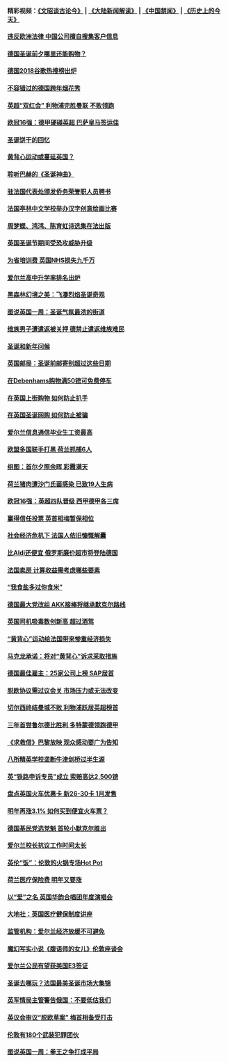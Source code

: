#### 精彩视频：[《文昭谈古论今》](https://github.com/gfw-breaker/wenzhao/blob/master/README.md?t=12190330) | [《大陆新闻解读》](https://github.com/gfw-breaker/ntdtv-comedy/blob/master/README.md?t=12190330) | [《中国禁闻》](https://github.com/gfw-breaker/ntdtv-news/blob/master/README.md?t=12190330) | [《历史上的今天》](https://github.com/gfw-breaker/today-in-history/blob/master/README.md?t=12190330) 

#### [违反欧洲法律 中国公司擅自搜集客户信息](../pages/nsc974/n10918199.md?t=12190330) 

#### [德国圣诞前夕哪里还能购物？](../pages/nsc974/n10918186.md?t=12190330) 

#### [德国2018谷歌热搜榜出炉](../pages/nsc974/n10918077.md?t=12190330) 

#### [不容错过的德国跨年烟花秀](../pages/nsc974/n10917989.md?t=12190330) 

#### [英超“双红会” 利物浦完胜曼联 不败领跑](../pages/nsc974/n10917557.md?t=12190330) 

#### [欧冠16强：德甲硬碰英超 巴萨皇马签运佳](../pages/nsc974/n10917207.md?t=12190330) 

#### [圣诞饼干的回忆](../pages/nsc974/n10916160.md?t=12190330) 

#### [黄背心运动或蔓延英国？](../pages/nsc974/n10915769.md?t=12190330) 

#### [聆听巴赫的《圣诞神曲》](../pages/nsc974/n10910868.md?t=12190330) 

#### [驻法国代表处颁发侨务荣誉职人员聘书](../pages/nsc974/n10912829.md?t=12190330) 

#### [法国亭林中文学校举办汉字创意绘画比赛](../pages/nsc974/n10912809.md?t=12190330) 

#### [周梦蝶、鸿鸿、陈育虹诗选集在法出版](../pages/nsc974/n10912778.md?t=12190330) 

#### [英国圣诞节期间受恐攻威胁升级](../pages/nsc974/n10911486.md?t=12190330) 

#### [为省培训费  英国NHS损失九千万](../pages/nsc974/n10911478.md?t=12190330) 

#### [爱尔兰高中升学率排名出炉](../pages/nsc974/n10910761.md?t=12190330) 

#### [黑森林幻境之美：飞瀑烈焰圣诞奇观](../pages/nsc974/n10909442.md?t=12190330) 

#### [图说英国一周：圣诞气氛最浓的街道](../pages/nsc974/n10909173.md?t=12190330) 

#### [维族男子遭遣返被关押 德禁止遣返维族难民](../pages/nsc974/n10908943.md?t=12190330) 

#### [圣诞和新年问候](../pages/nsc974/n10909160.md?t=12190330) 

#### [英国邮局：圣诞前邮寄别超过这些日期](../pages/nsc974/n10909151.md?t=12190330) 

#### [在Debenhams购物满50镑可免费停车](../pages/nsc974/n10909136.md?t=12190330) 

#### [在英国上街购物 如何防止扒手](../pages/nsc974/n10909106.md?t=12190330) 

#### [在英国圣诞网购 如何防止被骗](../pages/nsc974/n10909085.md?t=12190330) 

#### [爱尔兰信息通信毕业生工资最高](../pages/nsc974/n10908531.md?t=12190330) 

#### [欧盟多国联手打黑 荷兰抓捕6人](../pages/nsc974/n10908389.md?t=12190330) 

#### [组图：首尔夕照余晖 彩霞满天](../pages/nsc974/n10908293.md?t=12190330) 

#### [荷兰猪肉遭沙门氏菌感染 已致19人生病](../pages/nsc974/n10908299.md?t=12190330) 

#### [欧冠16强：英超四队晋级 西甲德甲各三席](../pages/nsc974/n10907296.md?t=12190330) 

#### [赢得信任投票 英首相梅暂保相位](../pages/nsc974/n10907229.md?t=12190330) 

#### [社会经济危机下 法国人依旧慷慨解囊](../pages/nsc974/n10906090.md?t=12190330) 

#### [比Aldi还便宜 俄罗斯廉价超市将登陆德国](../pages/nsc974/n10905994.md?t=12190330) 

#### [法国卖房 计算收益需考虑哪些要素](../pages/nsc974/n10906125.md?t=12190330) 

#### [“我食盐多过你食米”](../pages/nsc974/n10905976.md?t=12190330) 

#### [德国最大党改组 AKK接棒将继承默克尔路线](../pages/nsc974/n10904680.md?t=12190330) 

#### [英国司机吸毒数创新高 超过酒驾](../pages/nsc974/n10904490.md?t=12190330) 

#### [“黄背心”运动给法国带来惨重经济损失](../pages/nsc974/n10904100.md?t=12190330) 

#### [马克龙承诺：将对“黄背心”诉求采取措施](../pages/nsc974/n10904057.md?t=12190330) 

#### [德国最佳雇主：25家公司上榜 SAP居首](../pages/nsc974/n10903789.md?t=12190330) 

#### [脱欧协议需过议会关 市场压力或无法改变](../pages/nsc974/n10901979.md?t=12190330) 

#### [切尔西终结曼城不败 利物浦跃居英超榜首](../pages/nsc974/n10900582.md?t=12190330) 

#### [三年首尝鲁尔德比胜利 多特蒙德领跑德甲](../pages/nsc974/n10900592.md?t=12190330) 

#### [《求救信》巴黎放映 观众感动要广为告知](../pages/nsc974/n10900019.md?t=12190330) 

#### [八所精英学校垄断牛津剑桥过半生源](../pages/nsc974/n10899861.md?t=12190330) 

#### [英“铁路申诉专员”成立 索赔高达2,500镑](../pages/nsc974/n10899001.md?t=12190330) 

#### [盘点英国火车优惠卡 新26-30卡 1月发售](../pages/nsc974/n10898992.md?t=12190330) 

#### [明年再涨3.1%   如何买到便宜火车票？](../pages/nsc974/n10898985.md?t=12190330) 

#### [德国基民党选党魁 首轮小默克尔胜出](../pages/nsc974/n10897678.md?t=12190330) 

#### [爱尔兰校长抗议工作时间太长](../pages/nsc974/n10897164.md?t=12190330) 

#### [英伦“饭”：伦敦的火锅专场Hot Pot](../pages/nsc974/n10897146.md?t=12190330) 

#### [荷兰医疗保险费 明年又要涨](../pages/nsc974/n10897113.md?t=12190330) 

#### [以“爱”之名 英国华韵合唱团年度演唱会](../pages/nsc974/n10897132.md?t=12190330) 

#### [大地社：英国医疗健保制度讲座](../pages/nsc974/n10897109.md?t=12190330) 

#### [监管机构：爱尔兰经济放缓不可避免](../pages/nsc974/n10897047.md?t=12190330) 

#### [魔幻写实小说《腹语师的女儿》伦敦座谈会](../pages/nsc974/n10897070.md?t=12190330) 

#### [爱尔兰公民有望获美国E3签证](../pages/nsc974/n10896956.md?t=12190330) 

#### [圣诞去哪玩？法国最美圣诞市场大集锦](../pages/nsc974/n10895365.md?t=12190330) 

#### [英军情局主管警告俄国：不要低估我们](../pages/nsc974/n10895238.md?t=12190330) 

#### [英议会审议“脱欧草案” 梅首相备受打击](../pages/nsc974/n10895260.md?t=12190330) 

#### [伦敦有180个武装犯罪团伙](../pages/nsc974/n10895487.md?t=12190330) 

#### [图说英国一周：拳王之争打成平局](../pages/nsc974/n10895330.md?t=12190330) 

